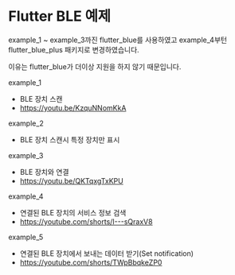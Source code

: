# Flutter BLE 예제

example_1 ~ example_3까진 flutter_blue를 사용하였고 example_4부턴 flutter_blue_plus 패키지로 변경하였습니다.

이유는 flutter_blue가 더이상 지원을 하지 않기 때문입니다.

example_1
 - BLE 장치 스캔
 - https://youtu.be/KzquNNomKkA
  
example_2
 - BLE 장치 스캔시 특정 장치만 표시
 
example_3
 - BLE 장치와 연결
 - https://youtu.be/QKTqxgTxKPU
  
example_4
 - 연결된 BLE 장치의 서비스 정보 검색
 - https://youtube.com/shorts/I---sQraxV8
  
example_5
 - 연결된 BLE 장치에서 보내는 데이터 받기(Set notification)
 - https://youtube.com/shorts/TWpBbqkeZP0



